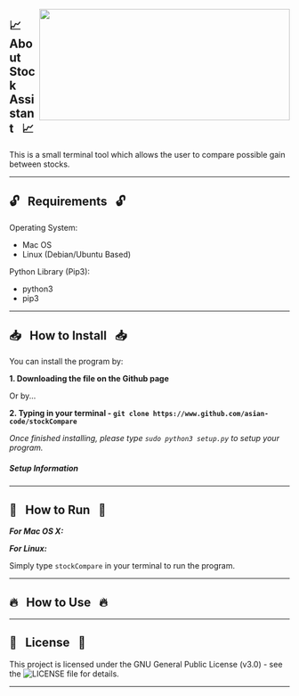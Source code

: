 
<a href="https://raw.githubusercontent.com/asian-code/stock_assistant/master/Images/SAdemo.png" target="_blank"><img src="https://raw.githubusercontent.com/asian-code/stock_assistant/master/Images/SAdemo.png" align="right" border="0" width="450" height="200"></a>

## :chart_with_upwards_trend: &nbsp; About Stock Assistant &nbsp; :chart_with_upwards_trend:

This is a small terminal tool which allows the user to compare possible gain between stocks.

------------------------------------------------------------------------

## :unlock: &nbsp; Requirements &nbsp; :unlock:

Operating System:
* Mac OS 
* Linux (Debian/Ubuntu Based)

Python Library (Pip3):
* python3
* pip3

------------------------------------------------------------------------

## :inbox_tray: &nbsp; How to Install &nbsp; :inbox_tray:

You can install the program by:

**1. Downloading the file on the Github page**

Or by...

**2. Typing in your terminal - `git clone https://www.github.com/asian-code/stockCompare`**

*Once finished installing, please type `sudo python3 setup.py` to setup your program.*

##### Setup Information
------------------------------------------------------------------------

## :running: &nbsp; How to Run &nbsp; :running:

***For Mac OS X:***


***For Linux:***

Simply type `stockCompare` in your terminal to run the program.


-----------------------------------------------------------------
## :fire: &nbsp; How to Use &nbsp; :fire:

------------------------------------------------------------------------

## :page_with_curl: &nbsp; License &nbsp; :page_with_curl:

This project is licensed under the GNU General Public License (v3.0) - see the ![LICENSE](https://github.com/asian-code/stockCompare/blob/master/LICENSE) file for details.

------------------------------------------------------------------------
